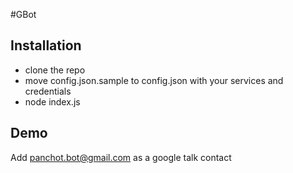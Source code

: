#GBot

## Installation

  - clone the repo
  - move config.json.sample to config.json with your services and credentials
  - node index.js

## Demo
  Add panchot.bot@gmail.com as a google talk contact
